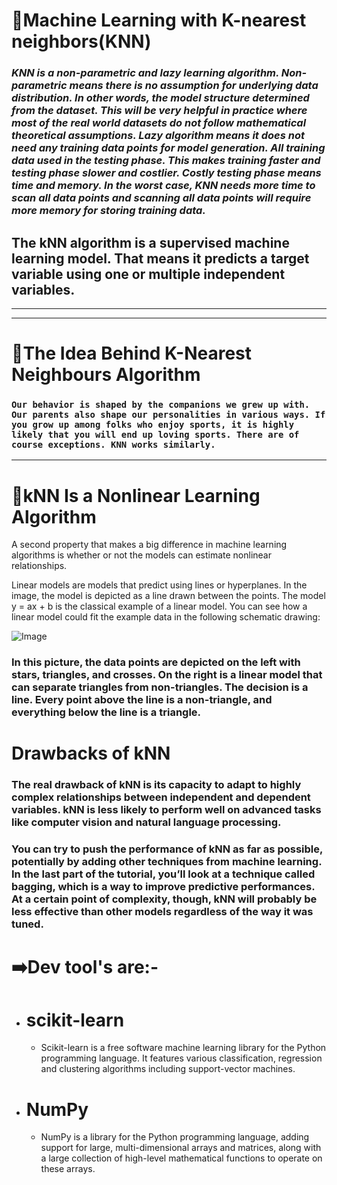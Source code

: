 # 🔗Machine Learning with K-nearest neighbors(KNN)

### ***KNN is a non-parametric and lazy learning algorithm. Non-parametric means there is no assumption for underlying data distribution. In other words, the model structure determined from the dataset. This will be very helpful in practice where most of the real world datasets do not follow mathematical theoretical assumptions. Lazy algorithm means it does not need any training data points for model generation. All training data used in the testing phase. This makes training faster and testing phase slower and costlier. Costly testing phase means time and memory. In the worst case, KNN needs more time to scan all data points and scanning all data points will require more memory for storing training data.***

## The kNN algorithm is a supervised machine learning model. That means it predicts a target variable using one or multiple independent variables.

<hr>
<hr>

# 🔗The Idea Behind K-Nearest Neighbours Algorithm

### ` Our behavior is shaped by the companions we grew up with. Our parents also shape our personalities in various ways. If you grow up among folks who enjoy sports, it is highly likely that you will end up loving sports. There are of course exceptions. KNN works similarly. `

<hr>

# 👾kNN Is a Nonlinear Learning Algorithm
A second property that makes a big difference in machine learning algorithms is whether or not the models can estimate nonlinear relationships.

Linear models are models that predict using lines or hyperplanes. In the image, the model is depicted as a line drawn between the points. The model y = ax + b is the classical example of a linear model. You can see how a linear model could fit the example data in the following schematic drawing:

![Image](https://files.realpython.com/media/knn_04_MLlinear_wide.05d1160927c7.png)

### In this picture, the data points are depicted on the left with stars, triangles, and crosses. On the right is a linear model that can separate triangles from non-triangles. The decision is a line. Every point above the line is a non-triangle, and everything below the line is a triangle.


# Drawbacks of kNN
### The real drawback of kNN is its capacity to adapt to highly complex relationships between independent and dependent variables. kNN is less likely to perform well on advanced tasks like **computer vision** and **natural language processing**.

### You can try to push the performance of kNN as far as possible, potentially by adding other techniques from machine learning. In the last part of the tutorial, you’ll look at a technique called bagging, which is a way to improve predictive performances. At a certain point of complexity, though, kNN will probably be less effective than other models regardless of the way it was tuned.


# ➡️Dev tool's are:-
- # scikit-learn
    * Scikit-learn is a free software machine learning library for the Python programming language. It features various classification, regression and clustering algorithms including support-vector machines.

- # NumPy
    * NumPy is a library for the Python programming language, adding support for large, multi-dimensional arrays and matrices, along with a large collection of high-level mathematical functions to operate on these arrays.


